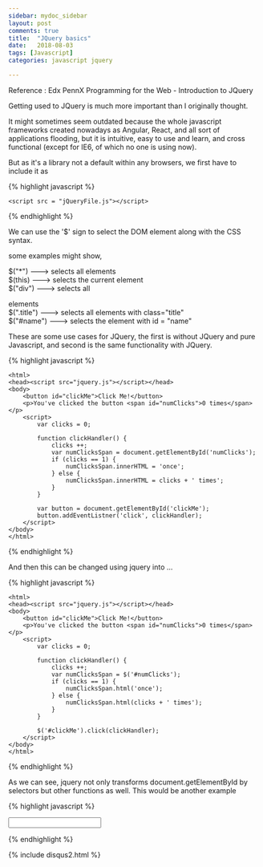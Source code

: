 ```yaml
---
sidebar: mydoc_sidebar
layout: post
comments: true
title:  "JQuery basics"
date:   2018-08-03
tags: [Javascript] 
categories: javascript jquery

---
```


Reference : Edx PennX Programming for the Web  - Introduction to JQuery

Getting used to JQuery is much more important than I originally thought.

It might sometimes seem outdated because the whole javascript frameworks
created nowadays as Angular, React, and all sort of applications flooding, 
but it is intuitive, easy to use and learn, and cross functional (except for IE6, of which no one is using now).

But as it's a library not a default within any browsers, we first have to include it as

{% highlight javascript %}

	<script src = "jQueryFile.js"></script>

{% endhighlight %}

We can use the '$' sign to select the DOM element along with the CSS syntax.

some examples might show,

$("*")   ---> selects all elements<br>
$(this)  ---> selects the current element<br>
$("div")  ---> selects all <div> elements<br>
$(".title")  ---> selects all elements with class="title"<br>
$("#name")  ---> selects the element with id = "name"<br>

These are some use cases for JQuery,
the first is without JQuery and pure Javascript, and second is 
the same functionality with JQuery.

{% highlight javascript %}

	<html>
	<head><script src="jquery.js"></script></head>
	<body>
		<button id="clickMe">Click Me!</button>
		<p>You've clicked the button <span id="numClicks">0 times</span></p>
		<script>
			var clicks = 0;
			
			function clickHandler() {
				clicks ++;
				var numClicksSpan = document.getElementById('numClicks');
				if (clicks == 1) {
					numClicksSpan.innerHTML = 'once';
				} else {
					numClicksSpan.innerHTML = clicks + ' times';
				}
			}
			
			var button = document.getElementById('clickMe');
			button.addEventListner('click', clickHandler);
		</script>
	</body>
	</html>
{% endhighlight %}

And then this can be changed using jquery into ... 

{% highlight javascript %}

	<html>
	<head><script src="jquery.js"></script></head>
	<body>
		<button id="clickMe">Click Me!</button>
		<p>You've clicked the button <span id="numClicks">0 times</span></p>
		<script>
			var clicks = 0;
			
			function clickHandler() {
				clicks ++;
				var numClicksSpan = $('#numClicks');
				if (clicks == 1) {
					numClicksSpan.html('once');
				} else {
					numClicksSpan.html(clicks + ' times');
				}
			}
			
			$('#clickMe').click(clickHandler);
		</script>
	</body>
	</html>
{% endhighlight %}

As we can see, jquery not only transforms document.getElementById by selectors 
but other functions as well.
This would be another example

{% highlight javascript %}

<html>
<head><script src="jquery.js"></script></head>
<body>

<input id="itemField"></input>
<br />
<ul>
<span id="list"></span>
</ul>

<script>
function keyPressHandler(e) {
	if (e.keyCode == 13) {
		$('#list').append('<li>' + $('#itemField').val() + '</li>');
		$('#itemField').val('');
	}
}

$('#itemField').keyup(keyPressHandler);

</script>
</body>
</html>

{% endhighlight %}



{% include disqus2.html %}